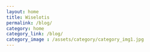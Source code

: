 ```yaml
---
layout: home
title: Wiselotis
permalink: /blog/
category: home
category_link: /blog/
category_image : /assets/category/category_img1.jpg
---
```

